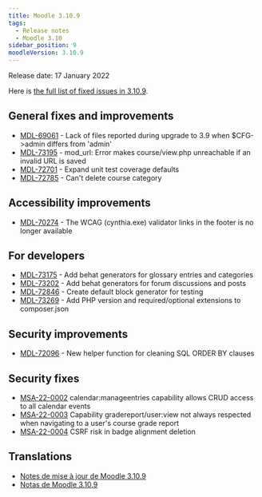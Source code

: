```yaml
---
title: Moodle 3.10.9
tags:
  - Release notes
  - Moodle 3.10
sidebar_position: 9
moodleVersion: 3.10.9
---
```


Release date: 17 January 2022

Here is [the full list of fixed issues in 3.10.9](https://moodle.atlassian.net/secure/IssueNavigator!executeAdvanced.jspa?jqlQuery=project+%3D+mdl+AND+resolution+%3D+fixed+AND+fixVersion+in+%28%223.10.9%22%29+ORDER+BY+priority+DESC&runQuery=true&clear=true).

## General fixes and improvements

- [MDL-69061](https://moodle.atlassian.net/browse/MDL-69061) - Lack of files reported during upgrade to 3.9 when $CFG->admin differs from 'admin'
- [MDL-73195](https://moodle.atlassian.net/browse/MDL-73195) - mod_url: Error makes course/view.php unreachable if an invalid URL is saved
- [MDL-72701](https://moodle.atlassian.net/browse/MDL-72701) - Expand unit test coverage defaults
- [MDL-72785](https://moodle.atlassian.net/browse/MDL-72785) - Can't delete course category

## Accessibility improvements

- [MDL-70274](https://moodle.atlassian.net/browse/MDL-70274) - The WCAG (cynthia.exe) validator links in the footer is no longer available

## For developers

- [MDL-73175](https://moodle.atlassian.net/browse/MDL-73175) - Add behat generators for glossary entries and categories
- [MDL-73202](https://moodle.atlassian.net/browse/MDL-73202) - Add behat generators for forum discussions and posts
- [MDL-72846](https://moodle.atlassian.net/browse/MDL-72846) - Create default block generator for testing
- [MDL-73269](https://moodle.atlassian.net/browse/MDL-73269) - Add PHP version and required/optional extensions to composer.json

## Security improvements

- [MDL-72096](https://moodle.atlassian.net/browse/MDL-72096) - New helper function for cleaning SQL ORDER BY clauses

## Security fixes

- [MSA-22-0002](https://moodle.org/mod/forum/discuss.php?d=431100) calendar:manageentries capability allows CRUD access to all calendar events
- [MSA-22-0003](https://moodle.org/mod/forum/discuss.php?d=431102) Capability gradereport/user:view not always respected when navigating to a user's course grade report
- [MSA-22-0004](https://moodle.org/mod/forum/discuss.php?d=431103) CSRF risk in badge alignment deletion

## Translations

- [Notes de mise à jour de Moodle 3.10.9](https://docs.moodle.org/fr/Notes_de_mise_à_jour_de_Moodle_3.10.9)
- [Notas de Moodle 3.10.9](https://docs.moodle.org/es/Notas_de_Moodle_3.10.9)
